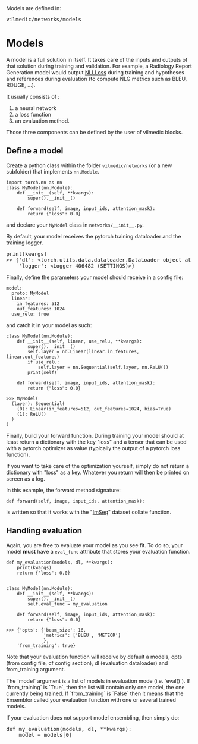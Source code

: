 <div class="data_box">
	Models are defined in: 	<div class="highlight">
<pre>vilmedic/networks/models</pre></div>
</div>

# Models

A model is a full solution in itself. It takes care of the inputs and outputs of that solution during training and 
validation. 
For example, a Radiology Report Generation model would output [NLLLoss](https://pytorch.org/docs/stable/generated/torch.nn.NLLLoss.html) during training and 
hypotheses and references during evaluation (to compute NLG metrics such as BLEU, ROUGE, ...). 

It usually consists of :
1. a neural network
1. a loss function
1. an evaluation method. 

Those three components can be defined by the user of vilmedic blocks. 

## Define a model

Create a python class within the folder `vilmedic/networks` (or a new subfolder) that implements `nn.Module`.
```
import torch.nn as nn
class MyModel(nn.Module):
    def __init__(self, **kwargs):
        super().__init__()
    
    def forward(self, image, input_ids, attention_mask):
        return {"loss": 0.0}
```
and declare your `MyModel` class in `networks/__init__.py`.

<div class="warning_box">
	By default, your model receives the pytorch training dataloader and the training logger.
<div class="highlight">
<pre>
print(kwargs)
>> {'dl': &lt;torch.utils.data.dataloader.DataLoader object at 0x7f26985b2eb0&gt;,
    'logger': &lt;Logger 406482 (SETTINGS)&gt;}
</pre></div>	
</div>

Finally, define the parameters your model should receive in a config file:
```
model:
  proto: MyModel
  linear:
    in_features: 512
    out_features: 1024
  use_relu: true
```
and catch it in your model as such:
```
class MyModel(nn.Module):
    def __init__(self, linear, use_relu, **kwargs):
        super().__init__()
        self.layer = nn.Linear(linear.in_features, linear.out_features)
        if use_relu:
            self.layer = nn.Sequential(self.layer, nn.ReLU())
        print(self)

    def forward(self, image, input_ids, attention_mask):
        return {"loss": 0.0}

>>> MyModel(
  (layer): Sequential(
    (0): Linear(in_features=512, out_features=1024, bias=True)
    (1): ReLU()
  )
)

```

Finally, build your forward function. During training your model should at least return a dictionary with the key "loss" 
and a tensor that can be used with a pytorch optimizer as value (typically the output of a pytorch loss function).

<div class="warning_box">
	If you want to take care of the optimization yourself, simply do not return a dictionary with "loss" as a key. Whatever you return will 
	then be printed on screen as a log.
</div>

In this example, the forward method signature:
``` 
def forward(self, image, input_ids, attention_mask):
```
is written so that it works with the "[ImSeq](https://github.com/jbdel/vilmedic/blob/main/vilmedic/datasets/ImSeq.py#L30)" dataset collate function.


## Handling evaluation

Again, you are free to evaluate your model as you see fit. To do so, your model **must** have a ``eval_func`` attribute that stores 
your evaluation function. 

```
def my_evaluation(models, dl, **kwargs):
    print(kwargs)
    return {'loss': 0.0}
    

class MyModel(nn.Module):
    def __init__(self, **kwargs):
        super().__init__()
        self.eval_func = my_evaluation
 
    def forward(self, image, input_ids, attention_mask):
        return {"loss": 0.0}

>>> {'opts': {'beam_size': 16,
              'metrics': ['BLEU', 'METEOR']
              },
    'from_training': true}
```
Note that your evaluation function will receive by default a models, opts (from config file, cf config section), dl (evaluation dataloader)
and from_training argument.

<div class="warning_box">
The `model` argument is a list of models in evaluation mode (i.e. `eval()`). If `from_training` is `True`, then the list will contain only one model, the one 
currently being trained. If `from_training` is `False` then it means that the Ensemblor 
called your evaluation function with one or several trained models. 

If your evaluation does not support model ensembling, then simply do:
<div class="highlight">
<pre>
def my_evaluation(models, dl, **kwargs):
    model = models[0]
</pre></div>	

</div>
